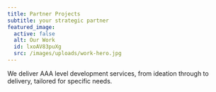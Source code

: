 ```yaml
---
title: Partner Projects
subtitle: your strategic partner
featured_image:
  active: false
  alt: Our Work
  id: lxoAV83puXg
  src: /images/uploads/work-hero.jpg
---
```

We deliver AAA level development services, from ideation through to delivery, tailored for specific needs.
